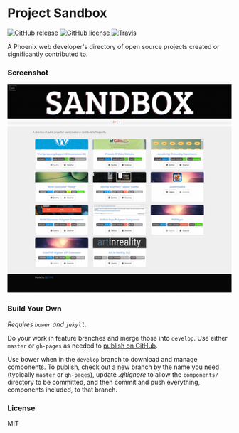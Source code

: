 # Project Sandbox

[![GitHub release](https://img.shields.io/github/release/chrisvogt/chrisvogt.github.io.svg?style=flat-square)]()
[![GitHub license](https://img.shields.io/github/license/chrisvogt/chrisvogt.github.io.svg?style=flat-square)]()
[![Travis](https://img.shields.io/travis/chrisvogt/chrisvogt.github.io.svg?style=flat-square)]()

A Phoenix web developer's directory of open source projects created or significantly contributed to.
### Screenshot
[![Chris Vogt's Sandbox](screenshot.png)](http://sandbox.chrisvogt.me)

### Build Your Own

_Requires `bower` and `jekyll`._

Do your work in feature branches and merge those into `develop`. Use either `master` or `gh-pages` as needed to [publish on GitHub](https://pages.github.com/).

Use bower when in the `develop` branch to download and manage components. To publish, check out a new branch by the name you need (typically `master` or `gh-pages`), update _.gitignore_ to allow the `components/` directory to be committed, and then commit and push everything, components included, to that branch.

### License

MIT
